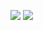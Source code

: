 [![](https://github-readme-stats.rinc.vercel.app/api?include_all_commits=true&line_height=24&username=R1NC&show_icons=true&theme=vue&hide_title=false)]()
[![](https://github-readme-stats.rinc.vercel.app/api/top-langs/?layout=compact&username=R1NC&show_icons=true&theme=vue&hide_title=true)]()
